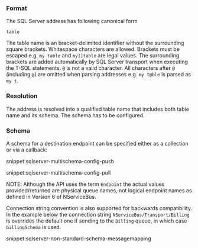 ### Format

The SQL Server address has following canonical form

```
table
```

The table name is an bracket-delimited identifier without the surrounding square brackets. Whitespace characters are allowed. Brackets must be escaped e.g. `my table` and `my]]table` are legal values. The surrounding brackets are added automatically by SQL Server transport when executing the T-SQL statements. `@` is not a valid character. All characters after `@` (including `@`) are omitted when parsing addresses e.g. `my t@ble` is parsed as `my t`. 

### Resolution

The address is resolved into a qualified table name that includes both table name and its schema. The schema has to be configured.

### Schema

A schema for a destination endpoint can be specified either as a collection or via a callback:

snippet:sqlserver-multischema-config-push

snippet:sqlserver-multischema-config-pull

NOTE: Although the API uses the term `Endpoint` the actual values provided/returned are physical queue names, not logical endpoint names as defined in Version 6 of NServiceBus.

Connection string convention is also supported for backwards compatibility. In the example below the connection string `NServiceBus/Transport/Billing` is overrides the default one if sending to the `Billing` queue, in which case `billingSchema` is used.

snippet:sqlserver-non-standard-schema-messagemapping
